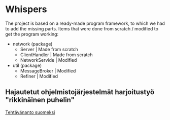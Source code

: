 
# Whispers
The project is based on a ready-made program framework, to which we had to add the missing parts.
Items that were done from scratch / modified to get the program working:
* network (package)
  * Server | Made from scratch
  * ClientHandler | Made from scratch
  * NetworkServide | Modified
* util (package)
  * MessageBroker | Modified
  * Refiner | Modified
## Hajautetut ohjelmistojärjestelmät harjoitustyö "rikkinäinen puhelin"

[Tehtävänanto suomeksi](assignments/Tehtavananto.md)

